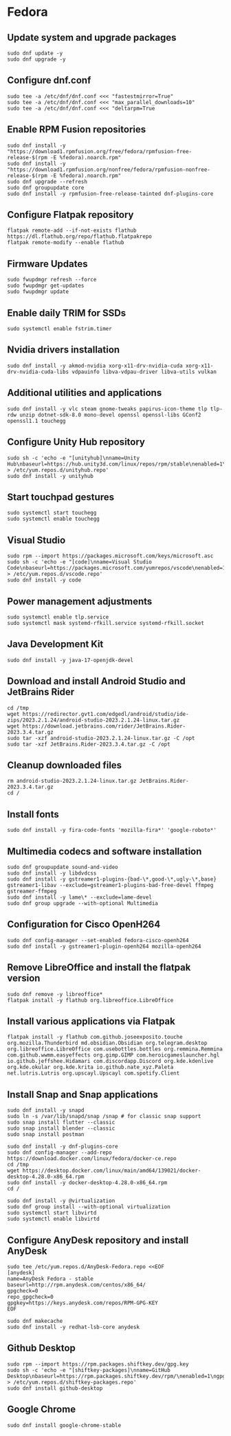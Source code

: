 # Fedora

## Update system and upgrade packages
```
sudo dnf update -y
sudo dnf upgrade -y
```

## Configure dnf.conf
```
sudo tee -a /etc/dnf/dnf.conf <<< "fastestmirror=True"
sudo tee -a /etc/dnf/dnf.conf <<< "max_parallel_downloads=10"
sudo tee -a /etc/dnf/dnf.conf <<< "deltarpm=True
```

## Enable RPM Fusion repositories
```
sudo dnf install -y "https://download1.rpmfusion.org/free/fedora/rpmfusion-free-release-$(rpm -E %fedora).noarch.rpm"
sudo dnf install -y "https://download1.rpmfusion.org/nonfree/fedora/rpmfusion-nonfree-release-$(rpm -E %fedora).noarch.rpm"
sudo dnf upgrade --refresh
sudo dnf groupupdate core
sudo dnf install -y rpmfusion-free-release-tainted dnf-plugins-core
```

## Configure Flatpak repository
```
flatpak remote-add --if-not-exists flathub https://dl.flathub.org/repo/flathub.flatpakrepo
flatpak remote-modify --enable flathub
```

## Firmware Updates
```
sudo fwupdmgr refresh --force
sudo fwupdmgr get-updates
sudo fwupdmgr update
```

## Enable daily TRIM for SSDs
```
sudo systemctl enable fstrim.timer
```

## Nvidia drivers installation
```
sudo dnf install -y akmod-nvidia xorg-x11-drv-nvidia-cuda xorg-x11-drv-nvidia-cuda-libs vdpauinfo libva-vdpau-driver libva-utils vulkan
```

## Additional utilities and applications
```
sudo dnf install -y vlc steam gnome-tweaks papirus-icon-theme tlp tlp-rdw unzip dotnet-sdk-8.0 mono-devel openssl openssl-libs GConf2 openssl1.1 touchegg
```

## Configure Unity Hub repository
```
sudo sh -c 'echo -e "[unityhub]\nname=Unity Hub\nbaseurl=https://hub.unity3d.com/linux/repos/rpm/stable\nenabled=1\ngpgcheck=1\ngpgkey=https://hub.unity3d.com/linux/repos/rpm/stable/repodata/repomd.xml.key\nrepo_gpgcheck=1" > /etc/yum.repos.d/unityhub.repo'
sudo dnf install -y unityhub
```

## Start touchpad gestures
```
sudo systemctl start touchegg
sudo systemctl enable touchegg
```

## Visual Studio
```
sudo rpm --import https://packages.microsoft.com/keys/microsoft.asc
sudo sh -c 'echo -e "[code]\nname=Visual Studio Code\nbaseurl=https://packages.microsoft.com/yumrepos/vscode\nenabled=1\ngpgcheck=1\ngpgkey=https://packages.microsoft.com/keys/microsoft.asc" > /etc/yum.repos.d/vscode.repo'
sudo dnf install -y code
```

## Power management adjustments
```
sudo systemctl enable tlp.service
sudo systemctl mask systemd-rfkill.service systemd-rfkill.socket
```

## Java Development Kit
```
sudo dnf install -y java-17-openjdk-devel
```

## Download and install Android Studio and JetBrains Rider
```
cd /tmp
wget https://redirector.gvt1.com/edgedl/android/studio/ide-zips/2023.2.1.24/android-studio-2023.2.1.24-linux.tar.gz
wget https://download.jetbrains.com/rider/JetBrains.Rider-2023.3.4.tar.gz
sudo tar -xzf android-studio-2023.2.1.24-linux.tar.gz -C /opt
sudo tar -xzf JetBrains.Rider-2023.3.4.tar.gz -C /opt
```

## Cleanup downloaded files
```
rm android-studio-2023.2.1.24-linux.tar.gz JetBrains.Rider-2023.3.4.tar.gz
cd /
```

## Install fonts
```
sudo dnf install -y fira-code-fonts 'mozilla-fira*' 'google-roboto*'
```

## Multimedia codecs and software installation
```
sudo dnf groupupdate sound-and-video
sudo dnf install -y libdvdcss
sudo dnf install -y gstreamer1-plugins-{bad-\*,good-\*,ugly-\*,base} gstreamer1-libav --exclude=gstreamer1-plugins-bad-free-devel ffmpeg gstreamer-ffmpeg 
sudo dnf install -y lame\* --exclude=lame-devel
sudo dnf group upgrade --with-optional Multimedia
```

## Configuration for Cisco OpenH264
```
sudo dnf config-manager --set-enabled fedora-cisco-openh264
sudo dnf install -y gstreamer1-plugin-openh264 mozilla-openh264
```

## Remove LibreOffice and install the flatpak version
```
sudo dnf remove -y libreoffice*
flatpak install -y flathub org.libreoffice.LibreOffice
```

## Install various applications via Flatpak
```
flatpak install -y flathub com.github.joseexposito.touche org.mozilla.Thunderbird md.obsidian.Obsidian org.telegram.desktop org.libreoffice.LibreOffice com.usebottles.bottles org.remmina.Remmina com.github.wwmm.easyeffects org.gimp.GIMP com.heroicgameslauncher.hgl io.github.jeffshee.Hidamari com.discordapp.Discord org.kde.kdenlive org.kde.okular org.kde.krita io.github.nate_xyz.Paleta net.lutris.Lutris org.upscayl.Upscayl com.spotify.Client
```

## Install Snap and Snap applications
```
sudo dnf install -y snapd
sudo ln -s /var/lib/snapd/snap /snap # for classic snap support
sudo snap install flutter --classic
sudo snap install blender --classic
sudo snap install postman
```

```
sudo dnf install -y dnf-plugins-core
sudo dnf config-manager --add-repo https://download.docker.com/linux/fedora/docker-ce.repo
cd /tmp
wget https://desktop.docker.com/linux/main/amd64/139021/docker-desktop-4.28.0-x86_64.rpm
sudo dnf install -y docker-desktop-4.28.0-x86_64.rpm
cd /
```

```
sudo dnf install -y @virtualization
sudo dnf group install --with-optional virtualization
sudo systemctl start libvirtd
sudo systemctl enable libvirtd
```

## Configure AnyDesk repository and install AnyDesk
```
sudo tee /etc/yum.repos.d/AnyDesk-Fedora.repo <<EOF
[anydesk]
name=AnyDesk Fedora - stable
baseurl=http://rpm.anydesk.com/centos/x86_64/
gpgcheck=0
repo_gpgcheck=0
gpgkey=https://keys.anydesk.com/repos/RPM-GPG-KEY
EOF
```
```
sudo dnf makecache
sudo dnf install -y redhat-lsb-core anydesk
```

## Github Desktop
```
sudo rpm --import https://rpm.packages.shiftkey.dev/gpg.key
sudo sh -c 'echo -e "[shiftkey-packages]\nname=GitHub Desktop\nbaseurl=https://rpm.packages.shiftkey.dev/rpm/\nenabled=1\ngpgcheck=1\nrepo_gpgcheck=1\ngpgkey=https://rpm.packages.shiftkey.dev/gpg.key" > /etc/yum.repos.d/shiftkey-packages.repo'
sudo dnf install github-desktop
```

## Google Chrome
```
sudo dnf install google-chrome-stable
```
